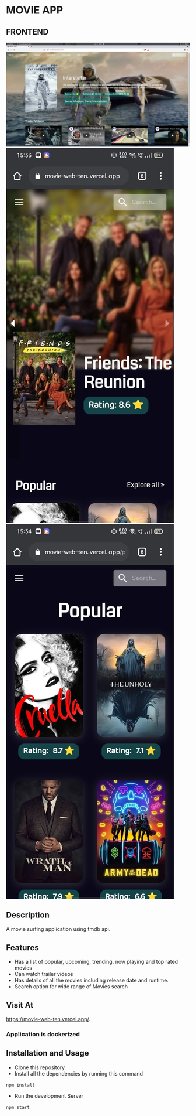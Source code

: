 # MOVIE APP

## FRONTEND

<img alt="ui" src="public/ui1.png">
<img alt="ui1" src="public/ui2.jpeg">
<img alt="ui2" src="public/ui3.jpeg">

## Description

A movie surfing application using tmdb api.

## Features

- Has a list of popular, upcoming, trending, now playing and top rated movies
- Can watch trailer videos
- Has details of all the movies including release date and runtime.
- Search option for wide range of Movies search

## Visit At

https://movie-web-ten.vercel.app/.

<h3>Application is dockerized</h3>

## Installation and Usage

- Clone this repository
- Install all the dependencies by running this command

```
npm install
```

- Run the development Server

```
npm start
```
